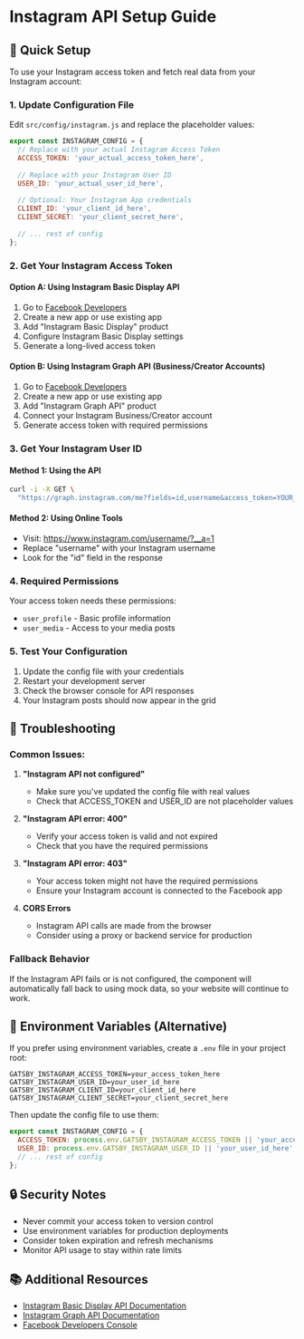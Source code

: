 # Instagram API Setup Guide

## 🚀 Quick Setup

To use your Instagram access token and fetch real data from your Instagram account:

### 1. Update Configuration File

Edit `src/config/instagram.js` and replace the placeholder values:

```javascript
export const INSTAGRAM_CONFIG = {
  // Replace with your actual Instagram Access Token
  ACCESS_TOKEN: 'your_actual_access_token_here',
  
  // Replace with your Instagram User ID
  USER_ID: 'your_actual_user_id_here',
  
  // Optional: Your Instagram App credentials
  CLIENT_ID: 'your_client_id_here',
  CLIENT_SECRET: 'your_client_secret_here',
  
  // ... rest of config
};
```

### 2. Get Your Instagram Access Token

#### Option A: Using Instagram Basic Display API
1. Go to [Facebook Developers](https://developers.facebook.com/)
2. Create a new app or use existing app
3. Add "Instagram Basic Display" product
4. Configure Instagram Basic Display settings
5. Generate a long-lived access token

#### Option B: Using Instagram Graph API (Business/Creator Accounts)
1. Go to [Facebook Developers](https://developers.facebook.com/)
2. Create a new app or use existing app
3. Add "Instagram Graph API" product
4. Connect your Instagram Business/Creator account
5. Generate access token with required permissions

### 3. Get Your Instagram User ID

#### Method 1: Using the API
```bash
curl -i -X GET \
  "https://graph.instagram.com/me?fields=id,username&access_token=YOUR_ACCESS_TOKEN"
```

#### Method 2: Using Online Tools
- Visit: https://www.instagram.com/username/?__a=1
- Replace "username" with your Instagram username
- Look for the "id" field in the response

### 4. Required Permissions

Your access token needs these permissions:
- `user_profile` - Basic profile information
- `user_media` - Access to your media posts

### 5. Test Your Configuration

1. Update the config file with your credentials
2. Restart your development server
3. Check the browser console for API responses
4. Your Instagram posts should now appear in the grid

## 🔧 Troubleshooting

### Common Issues:

1. **"Instagram API not configured"**
   - Make sure you've updated the config file with real values
   - Check that ACCESS_TOKEN and USER_ID are not placeholder values

2. **"Instagram API error: 400"**
   - Verify your access token is valid and not expired
   - Check that you have the required permissions

3. **"Instagram API error: 403"**
   - Your access token might not have the required permissions
   - Ensure your Instagram account is connected to the Facebook app

4. **CORS Errors**
   - Instagram API calls are made from the browser
   - Consider using a proxy or backend service for production

### Fallback Behavior

If the Instagram API fails or is not configured, the component will automatically fall back to using mock data, so your website will continue to work.

## 📝 Environment Variables (Alternative)

If you prefer using environment variables, create a `.env` file in your project root:

```env
GATSBY_INSTAGRAM_ACCESS_TOKEN=your_access_token_here
GATSBY_INSTAGRAM_USER_ID=your_user_id_here
GATSBY_INSTAGRAM_CLIENT_ID=your_client_id_here
GATSBY_INSTAGRAM_CLIENT_SECRET=your_client_secret_here
```

Then update the config file to use them:

```javascript
export const INSTAGRAM_CONFIG = {
  ACCESS_TOKEN: process.env.GATSBY_INSTAGRAM_ACCESS_TOKEN || 'your_access_token_here',
  USER_ID: process.env.GATSBY_INSTAGRAM_USER_ID || 'your_user_id_here',
  // ... rest of config
};
```

## 🔒 Security Notes

- Never commit your access token to version control
- Use environment variables for production deployments
- Consider token expiration and refresh mechanisms
- Monitor API usage to stay within rate limits

## 📚 Additional Resources

- [Instagram Basic Display API Documentation](https://developers.facebook.com/docs/instagram-basic-display-api/)
- [Instagram Graph API Documentation](https://developers.facebook.com/docs/instagram-api/)
- [Facebook Developers Console](https://developers.facebook.com/) 